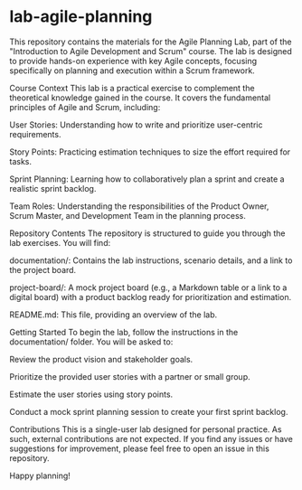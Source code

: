 # lab-agile-planning

This repository contains the materials for the Agile Planning Lab, part of the "Introduction to Agile Development and Scrum" course. The lab is designed to provide hands-on experience with key Agile concepts, focusing specifically on planning and execution within a Scrum framework.

Course Context
This lab is a practical exercise to complement the theoretical knowledge gained in the course. It covers the fundamental principles of Agile and Scrum, including:

User Stories: Understanding how to write and prioritize user-centric requirements.

Story Points: Practicing estimation techniques to size the effort required for tasks.

Sprint Planning: Learning how to collaboratively plan a sprint and create a realistic sprint backlog.

Team Roles: Understanding the responsibilities of the Product Owner, Scrum Master, and Development Team in the planning process.

Repository Contents
The repository is structured to guide you through the lab exercises. You will find:

documentation/: Contains the lab instructions, scenario details, and a link to the project board.

project-board/: A mock project board (e.g., a Markdown table or a link to a digital board) with a product backlog ready for prioritization and estimation.

README.md: This file, providing an overview of the lab.

Getting Started
To begin the lab, follow the instructions in the documentation/ folder. You will be asked to:

Review the product vision and stakeholder goals.

Prioritize the provided user stories with a partner or small group.

Estimate the user stories using story points.

Conduct a mock sprint planning session to create your first sprint backlog.

Contributions
This is a single-user lab designed for personal practice. As such, external contributions are not expected. If you find any issues or have suggestions for improvement, please feel free to open an issue in this repository.

Happy planning!
